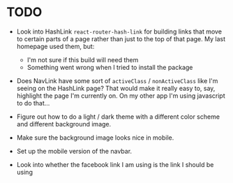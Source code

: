# TODO

- Look into HashLink `react-router-hash-link` for building links that move to certain parts of a page rather than just to the top of that page. My last homepage used them, but:
    - I'm not sure if this build will need them
    - Something went wrong when I tried to install the package

- Does NavLink have some sort of `activeClass` / `nonActiveClass` like I'm seeing on the HashLink page? That would make it really easy to, say, highlight the page I'm currently on. On my other app I'm using javascript to do that...

- Figure out how to do a light / dark theme with a different color scheme and different background image.

- Make sure the background image looks nice in mobile.

- Set up the mobile version of the navbar.

- Look into whether the facebook link I am using is the link I should be using